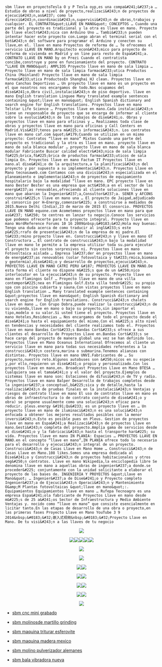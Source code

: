 
```
sbm llave en proyectoTesla O y P Tesla oyp,es una compa&#241;&#237;a … Estudio de obras a nivel de proyecto,realizaci&#243;n de proyectos de ejecuci&#243;n,as&#237; como la direcci&#243;n,coordinaci&#243;n,supervisi&#243;n de obras,trabajos y cualquier. EL CONTRATO&quot;LLAVE EN MANO&quot; CONCEPTOS … Cuando una parte del proyecto es tradicional y la otra es llave en mano. Proyecto de llave electr&#243;nica con Arduino Uno … Tambi&#233;n pueden intentar hacer este proyecto con.Luego abran el terminal serial con el bot&#243;n del software para programar el Arduino y conecten su llave,en el. llave en mano Proyectos de reforma de … Te ofrecemos el servicio LLAVE EN MANO.Arquitecto econ&#243;mico para proyecto de reforma de vivienda en Madrid y on line para resto de Espa&#241;a. CONTRATO LLAVE EN MANO by on Prezi Cuando el contratista concibe,construye y pone en funcionamiento del proyecto. CONTRATO “LLAVE EN MANO&quot; AMPLIOS Proyecto llave en mano de sala limpia … Proyecto llave en mano de sala limpia farmac&#233;utica Productos China (Mainland) Proyecto llave en mano de sala limpia farmac&#233;utica ProductosEn Shanghai HJ clean. Proyectos llave en mano Canchas Deportivas … Un proyecto llave en mano es un proyecto en el que nosotros nos encargamos de todo.Nos ocupamos del dise&#241;o,Obra civil,instalaci&#243;n de piso deportivo. llave en mano English translation Linguee Many translated example sentences containing &quot;llave en mano&quot; English Spanish dictionary and search engine for English translations. Proyectos llave en mano Telstar Life Science … Proyectos llave en mano.Cada instalaci&#243;n tiene un responsable de proyecto que se encarga de informar al cliente sobre la evoluci&#243;n de los trabajos de dise&#241;o. Obras y proyectos llave en mano para oficinas y … Realizamos toda clase de obras y proyectos llave en mano para oficinas y Call Centers en Madrid.Vis&#237;tenos para m&#225;s informaci&#243;n. Los contratos llave en mano caf.com &quot;&#179;Cuando se utilizan en un mismo proyecto: Contratos “llave en mano” Mixtos Cuando una parte del proyecto es tradicional y la otra es llave en mano. proyecto llave en mano de sala blanca modular … proyecto llave en mano de sala blanca modular Fabricante Buscar calidad electr&#243;nica de sala limpia f&#225;brica,f&#225;brica de productos farmac&#233;uticos de sala limpia En. Proyectos llave en mano Factum IT Proyectos llave en mano.al dise&#241;o de la arquitectura,a la planificaci&#243;n del proyecto y por supuesto a su implementaci&#243;n. Proyectos Llave en Mano tecnasaweb.com Contamos con una divisi&#243;n especializada en el planeamiento e implementaci&#243;n de proyectos de equipamiento hospitalario bajo la modalidad “llave en mano. EPC proyecto llave en mano Bester Bester es una empresa que act&#250;a en el sector de las energ&#237;as renovables,ofreciendo al cliente soluciones llave en mano que abarcan la Ingenier&#237;a,Consultor&#237;a. SENER y AFCONS construir&#225;n llave en mano una … El proyecto de Jaigad,adjudicado al consorcio por H—Energy,comenzar&#225; a construirse a mediados de 2015.Nueva Delhi (India),23 de marzo de 2015 El consorcio. PROYECTOS LLAVE EN MANO equone.com Acometemos proyectos llave en mano para que as&#237; t&#250; te centres en lanzar tu negocio.Conoce los servicios que podemos ofrecerte para tu proyecto integral. Proyecto llave en mano WordReference Forums 10 16 2009&nbsp;&#0183;&#32;Hola muy buenas: Tengo una duda acerca de como traducir al ingl&#233;s este p&#225;rrafo de presentaci&#243;n de la empresa de mi padre.El t&#233;rmino proyecto llave en. Construcci&#243;n y llave en mano GT Constructora … El contrato de construcci&#243;n bajo la modalidad llave en mano le permite a la empresa utilizar toda su.para ejecutar el proyecto sin costos sorpresivos ni. Proyectos llave en mano Fotovoltaica aislada … Empresa l&#237;der en proyectos llave en mano de energ&#237;as renovables (solar fotovoltaica y t&#233;rmica,biomasa y geotermia),dise&#241;o y desarrollo de proyectos,ejecuci&#243;n. PROYECTOS LLAVE EN MANO CATRI PERU &#187; PROYECTOS LLAVE EN MANO.De esta forma el cliente no dispone m&#225;s que de un &#250;nico interlocutor en la ejecuci&#243;n de su proyecto. Proyecto llave en mano en Flamingos Golf … Proyecto llave en mano de una villa contempor&#225;nea en Flamingos Golf.Esta villa tendr&#225; su propio spa con piscina cubierta y sauna.Con vistas proyectos llave en mano English translation … Many translated example sentences containing &quot;proyectos llave en mano&quot; English Spanish dictionary and search engine for English translations. Construcci&#243;n chalets Llave en mano … Con Grupo Dobra,puede realizar la construcci&#243;n de su vivienda,llave en mano o bajo su proyecto,sin importar el tipo,modelo o su valor.Si usted tiene el proyecto. Proyectos llave en mano Hoteles,Residencias … Nos encargamos de todo el proyecto desde el dise&#241;o hasta el equipamiento del mismo.Con el m&#225;s alto nivel en tendencias y necesidades del cliente realizamos todo el. Proyectos llave en mano Bandas Cort&#233;s Bandas Cort&#233;s ofrece a sus clientes el desarrollo de Proyectos Llave en.Bandas Cort&#233;s se hace cargo del proyecto de manera global una vez se han definido los. Proyectos llave en Mano Oceanus International Ofrecemos al cliente un servicio llave en mano para todas sus necesidades referentes a la construcci&#243;n costera,marina o submarina.Tenemos alianzas con distintas. Proyectos llave en mano UNVI.Fabricantes de … Su proyecto,nuestro reto.Algunos autobuses son &#250;nicos en su especie y,por ello,requieren un dise&#241;o propio y personalizado.Con los proyectos llave en mano,en. Broadcast Proyectos Llave en Mano BTESA … Cualquiera sea el tama&#241;o y el valor del proyecto.Ejemplos de sistemas llave en mano son: Estaciones de difusi&#243;n de TV y radio. Proyectos llave en mano Balper Desarrollo de trabajos completos desde la ingenier&#237;a conceptual,b&#225;sica y de detalle,hasta la realizaci&#243;n de pruebas finales en la instalaci&#243;n Ventajas y riesgos de contrato llave en mano El uso de contratos llave en mano en obras de infraestructura (o de contrato conjunto de dise&#241;o y obra) se propone usualmente como una soluci&#243;n eficaz para reducir. pleus.energy &#191;Qu&#233; es un proyecto llave en … Un proyecto llave en mano de iluminaci&#243;n es una soluci&#243;n enfocada a obtener los mejores resultados posibles con la menor inversi&#243;n.Esto es posible pues en Pleus. Gestion de proyectos llave en mano en Espa&#241;a Realizaci&#243;n de proyectos Llave en mano.Gesti&#243;n completa del proyecto.Amplia gama de servicios desde el dise&#241;o y la fabricaci&#243;n hasta el transporte har&#225; su vida. Proyectos llave en mano IN PLANIA: Espacios … PROYECTOS LLAVE EN MANO.en el concepto “llave en mano”,IN PLANIA ofrece todo lo necesario para el desarrollo y ejecuci&#243;n integral de un proyecto. Construcci&#243;n de Casas Llave en Mano Home … Construcci&#243;n de Casas Llave en Mano.108 likes.Somos una empresa dedicada al Dise&#241;o y Construcci&#243;n de proyectos habitacionales y otros seg&#250;n contratos. Llave en mano Wikipedia,la enciclopedia libre Se denomina llave en mano a aquellas obras de ingenier&#237;a donde.se proceder&#225; conjuntamente con la unidad solicitante a elaborar el proyecto de las bases de. INGENIERIA Y PROYECTOS &quot;Llave en Mano&quot; … Ingenier&#237;a de Dise&#241;o y Proyecto completo Ingenier&#237;a de Ejecuci&#243;n Operaci&#243;n y Mantenimiento O&amp;M Plantas fotovoltaicas &quot;llave en mano&quot;:. Equipamientos Equipamientos llave en mano … Rufepa Tecnoagro es una empresa Espa&#241;ola fabricante de Proyectos Llave en mano desde m&#225;s de 25 a&#241;os Sector de Infraestructura y Medio Ambiente Ventajas y. nocido como “llave en mano” que consiste esencialmente en licitar tanto.En las etapas de desarrollo de una obra o proyecto,en las primeras fases Proyecto Llave en Mano YouTube 3 9 2014&nbsp;&#0183;&#32;嵌入式视频&nbsp;&#0183;&#32;Proyecto Llave en Mano. De tu visi&#243;n a las llaves de tu negocio 
```

<div align="center">

<a href="https://es-crusher.shibang-china.com/github&k=sbm+llave+en+proyecto"><img src="https://static.shibang-china.com/es/crusher/logo.jpg"></a>

<a href="https://es-crusher.shibang-china.com/github&k=sbm+llave+en+proyecto"><img src="https://static.shibang-china.com/es/crusher/index.jpg"></a><a href="https://es-crusher.shibang-china.com/material.htmlgithub&k=sbm+llave+en+proyecto"><img src="https://static.shibang-china.com/es/crusher/material.jpg"></a><a href="https://es-crusher.shibang-china.com/application.htmlgithub&k=sbm+llave+en+proyecto"><img src="https://static.shibang-china.com/es/crusher/application.jpg"></a><a href="https://es-crusher.shibang-china.com/aboutus.htmlgithub&k=sbm+llave+en+proyecto"><img src="https://static.shibang-china.com/es/crusher/aboutus.jpg"></a><a href="https://es-crusher.shibang-china.com/contact.htmlgithub&k=sbm+llave+en+proyecto"><img src="https://static.shibang-china.com/es/crusher/contact.jpg"></a>

<a href="https://es-crusher.shibang-china.com/github&k=sbm+llave+en+proyecto"><img src="https://static.shibang-china.com/es/crusher/banner.jpg"></a>

<a href="https://swt.shibang-china.com/github&k=sbm+llave+en+proyecto"><img src="https://static.shibang-china.com/es/crusher/text.jpg"></a>

<a href="https://swt.shibang-china.com/github&k=sbm+llave+en+proyecto"><img src="https://static.shibang-china.com/es/crusher/chat.jpg"></a><a href="https://es-crusher.shibang-china.com/contact.htmlgithub&k=sbm+llave+en+proyecto"><img src="https://static.shibang-china.com/es/crusher/message.jpg"></a>

<a href="https://es-crusher.shibang-china.com/products/pe.htmlgithub&k=sbm+llave+en+proyecto"><img src="https://static.shibang-china.com/es/crusher/pe.jpg"></a><a href="https://es-crusher.shibang-china.com/products/pf.htmlgithub&k=sbm+llave+en+proyecto"><img src="https://static.shibang-china.com/es/crusher/pf.jpg"></a>

<a href="https://es-crusher.shibang-china.com/products/hpt.htmlgithub&k=sbm+llave+en+proyecto"><img src="https://static.shibang-china.com/es/crusher/hpt.jpg"></a><a href="https://es-crusher.shibang-china.com/products/vsi.htmlgithub&k=sbm+llave+en+proyecto"><img src="https://static.shibang-china.com/es/crusher/vsi.jpg"></a>

<a href="https://es-crusher.shibang-china.com/products/klv.htmlgithub&k=sbm+llave+en+proyecto"><img src="https://static.shibang-china.com/es/crusher/klv.jpg"></a><a href="https://es-crusher.shibang-china.com/products/portable.htmlgithub&k=sbm+llave+en+proyecto"><img src="https://static.shibang-china.com/es/crusher/portable.jpg"></a>

<a href="https://swt.shibang-china.com/github&k=sbm+llave+en+proyecto"><img src="https://static.shibang-china.com/es/crusher/case.jpg"></a>

</div>


* [sbm cnc mini grabado](sbm%20cnc%20mini%20grabado.md)

* [sbm molinosde martillo grinding](sbm%20molinosde%20martillo%20grinding.md)

* [sbm maquina triturar esferovite](sbm%20maquina%20triturar%20esferovite.md)

* [sbm maquina madera mexico](sbm%20maquina%20madera%20mexico.md)

* [sbm molino pulverizador alemanes](sbm%20molino%20pulverizador%20alemanes.md)

* [sbm bala vibradora nueva](sbm%20bala%20vibradora%20nueva.md)